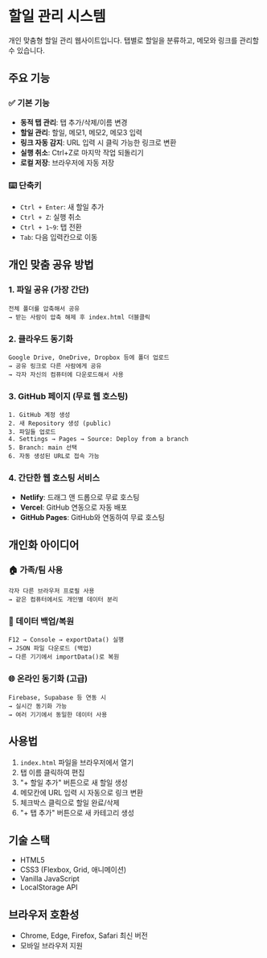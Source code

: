 # 할일 관리 시스템

개인 맞춤형 할일 관리 웹사이트입니다. 탭별로 할일을 분류하고, 메모와 링크를 관리할 수 있습니다.

## 주요 기능

### ✅ 기본 기능
- **동적 탭 관리**: 탭 추가/삭제/이름 변경
- **할일 관리**: 할일, 메모1, 메모2, 메모3 입력
- **링크 자동 감지**: URL 입력 시 클릭 가능한 링크로 변환
- **실행 취소**: Ctrl+Z로 마지막 작업 되돌리기
- **로컬 저장**: 브라우저에 자동 저장

### ⌨️ 단축키
- `Ctrl + Enter`: 새 할일 추가
- `Ctrl + Z`: 실행 취소
- `Ctrl + 1~9`: 탭 전환
- `Tab`: 다음 입력칸으로 이동

## 개인 맞춤 공유 방법

### 1. 파일 공유 (가장 간단)
```
전체 폴더를 압축해서 공유
→ 받는 사람이 압축 해제 후 index.html 더블클릭
```

### 2. 클라우드 동기화
```
Google Drive, OneDrive, Dropbox 등에 폴더 업로드
→ 공유 링크로 다른 사람에게 공유
→ 각자 자신의 컴퓨터에 다운로드해서 사용
```

### 3. GitHub 페이지 (무료 웹 호스팅)
```
1. GitHub 계정 생성
2. 새 Repository 생성 (public)
3. 파일들 업로드
4. Settings → Pages → Source: Deploy from a branch
5. Branch: main 선택
6. 자동 생성된 URL로 접속 가능
```

### 4. 간단한 웹 호스팅 서비스
- **Netlify**: 드래그 앤 드롭으로 무료 호스팅
- **Vercel**: GitHub 연동으로 자동 배포
- **GitHub Pages**: GitHub와 연동하여 무료 호스팅

## 개인화 아이디어

### 🏠 가족/팀 사용
```
각자 다른 브라우저 프로필 사용
→ 같은 컴퓨터에서도 개인별 데이터 분리
```

### 💾 데이터 백업/복원
```
F12 → Console → exportData() 실행
→ JSON 파일 다운로드 (백업)
→ 다른 기기에서 importData()로 복원
```

### 🌐 온라인 동기화 (고급)
```
Firebase, Supabase 등 연동 시
→ 실시간 동기화 가능
→ 여러 기기에서 동일한 데이터 사용
```

## 사용법

1. `index.html` 파일을 브라우저에서 열기
2. 탭 이름 클릭하여 편집
3. "+ 할일 추가" 버튼으로 새 할일 생성
4. 메모칸에 URL 입력 시 자동으로 링크 변환
5. 체크박스 클릭으로 할일 완료/삭제
6. "+ 탭 추가" 버튼으로 새 카테고리 생성

## 기술 스택
- HTML5
- CSS3 (Flexbox, Grid, 애니메이션)
- Vanilla JavaScript
- LocalStorage API

## 브라우저 호환성
- Chrome, Edge, Firefox, Safari 최신 버전
- 모바일 브라우저 지원 